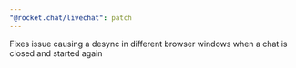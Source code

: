 ```yaml
---
"@rocket.chat/livechat": patch
---
```


Fixes issue causing a desync in different browser windows when a chat is closed and started again
